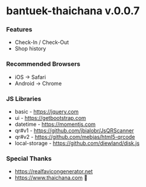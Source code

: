 # bantuek-thaichana v.0.0.7

### Features
* Check-In / Check-Out
* Shop history

### Recommended Browsers
* iOS -> Safari
* Android -> Chrome

### JS Libraries
* basic - https://jquery.com
* ui - https://getbootstrap.com
* datetime - https://momentjs.com
* qr#v1 - https://github.com/jbialobr/JsQRScanner
* qr#v2 - https://github.com/mebjas/html5-qrcode
* local-storage - https://github.com/diewland/disk.js

### Special Thanks
* https://realfavicongenerator.net
* https://www.thaichana.com 🙏
